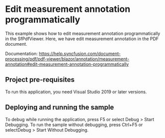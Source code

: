 # Edit measurement annotation programmatically
This example shows how to edit measurement annotation programmatically in the SfPdfViewer. Here, we have edit measurement annotation in the PDF document.

Documentation: https://help.syncfusion.com/document-processing/pdf/pdf-viewer/blazor/annotation/measurement-annotation#edit-measurement-annotation-programmatically

## Project pre-requisites
To run this application, you need Visual Studio 2019 or later versions.

## Deploying and running the sample
To debug while running the application, press F5 or select Debug > Start Debugging. To run the sample without debugging, press Ctrl+F5 or selectDebug > Start Without Debugging.
